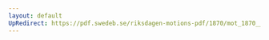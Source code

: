 ```yaml
---
layout: default
UpRedirect: https://pdf.swedeb.se/riksdagen-motions-pdf/1870/mot_1870__fk__00009/mot_1870__fk__00009_003.pdf
---
```

